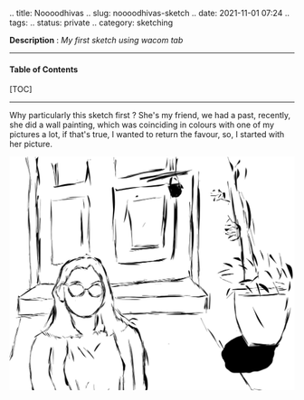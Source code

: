 .. title: Noooodhivas
.. slug: noooodhivas-sketch
.. date: 2021-11-01 07:24
.. tags: 
.. status: private
.. category: sketching

**Description** : *My first sketch using wacom tab*

***

<h4>Table of Contents</h4>
[TOC]

***
Why particularly this sketch first ? 
She's my friend, we had a past, recently, she did a wall painting, which was coinciding in colours with one of my pictures a lot, if that's true, I wanted to return the favour, so, I started with her picture.

![](/images/Noooodhivas.jpg)